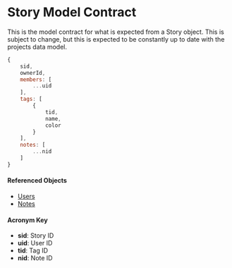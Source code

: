 # Story Model Contract
This is the model contract for what is expected from a Story object. This is
subject to change, but this is expected to be constantly up to date with the projects data model.


```javascript
{
    sid,
    ownerId,
    members: [
        ...uid
    ],
    tags: [
        {
            tid,
            name,
            color
        }
    ],
    notes: [
        ...nid
    ]
}
```

#### Referenced Objects
- [Users](./user-model-contract.md)
- [Notes](./note-model-contract.md)

#### Acronym Key
- **sid**: Story ID
- **uid**: User ID
- **tid**: Tag ID
- **nid**: Note ID